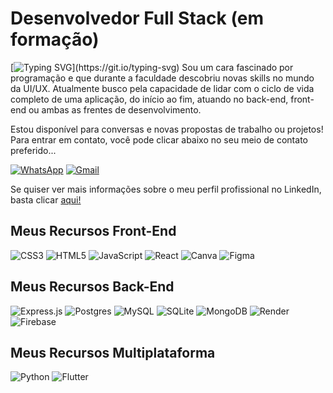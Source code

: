 # Desenvolvedor Full Stack (em formação)
[![Typing SVG](https://readme-typing-svg.demolab.com?font=Fira+Code&weight=500&size=28&duration=750&pause=1500&color=16E414&background=000000&vCenter=true&width=1200&height=35&lines=Para+o+prot%C3%B3tipo%2C;Para+a+codifica%C3%A7%C3%A3o!;Para+a+modelagem%2C;Para+a+programa%C3%A7%C3%A3o!;Visualize...;Imagine...;Crie!;Desenvolvimento+Full+Stack+em+prol+da+sua+aplica%C3%A7%C3%A3o!)](https://git.io/typing-svg)
Sou um cara fascinado por programação e que durante a faculdade descobriu novas skills no mundo da UI/UX. Atualmente busco pela capacidade de lidar com o ciclo de vida completo de uma aplicação, do início ao fim, atuando no back-end, front-end ou ambas as frentes de desenvolvimento.<br>

Estou disponível para conversas e novas propostas de trabalho ou projetos!<br>
Para entrar em contato, você pode clicar abaixo no seu meio de contato preferido...<br>

[![WhatsApp](https://img.shields.io/badge/WhatsApp-25D366?style=flat&logo=whatsapp&logoColor=white)](https://wa.me/75983358890)
[![Gmail](https://img.shields.io/badge/Gmail-EA4335?style=flat&logo=gmail&logoColor=white)](mailto:denilsonsant.trab@gmail.com)

<p>
   Se quiser ver mais informações sobre o meu perfil profissional no LinkedIn, basta clicar
   <a href="https://www.linkedin.com/in/denilson-santos-dev-fullstack/">aqui!</a>
</p>

## Meus Recursos Front-End
![CSS3](https://img.shields.io/badge/css3-%231572B6.svg?style=flat&logo=css3&logoColor=white)
![HTML5](https://img.shields.io/badge/html5-%23E34F26.svg?style=flat&logo=html5&logoColor=white)
![JavaScript](https://img.shields.io/badge/javascript-%23323330.svg?style=flat&logo=javascript&logoColor=%23F7DF1E)
![React](https://img.shields.io/badge/react-%2320232a.svg?style=flat&logo=react&logoColor=%2361DAFB)
![Canva](https://img.shields.io/badge/Canva-%2300C4CC.svg?style=flat&logo=Canva&logoColor=white)
![Figma](https://img.shields.io/badge/figma-%23F24E1E.svg?style=flat&logo=figma&logoColor=white)

## Meus Recursos Back-End
![Express.js](https://img.shields.io/badge/express.js-%23404d59.svg?style=flat&logo=express&logoColor=%2361DAFB)
![Postgres](https://img.shields.io/badge/postgres-%23316192.svg?style=flat&logo=postgresql&logoColor=white)
![MySQL](https://img.shields.io/badge/mysql-4479A1.svg?style=flat&logo=mysql&logoColor=white)
![SQLite](https://img.shields.io/badge/sqlite-%2307405e.svg?style=flat&logo=sqlite&logoColor=white)
![MongoDB](https://img.shields.io/badge/MongoDB-%234ea94b.svg?style=flat&logo=mongodb&logoColor=white)
![Render](https://img.shields.io/badge/Render-%46E3B7.svg?style=flat&logo=render&logoColor=white)
![Firebase](https://img.shields.io/badge/firebase-a08021?style=flat&logo=firebase&logoColor=ffcd34)

## Meus Recursos Multiplataforma
![Python](https://img.shields.io/badge/python-3670A0?style=flat&logo=python&logoColor=ffdd54)
![Flutter](https://img.shields.io/badge/Flutter-%2302569B.svg?style=flat&logo=Flutter&logoColor=white)

